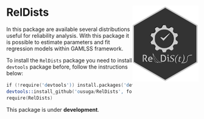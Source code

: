  RelDists <img src="man/figures/RelDists4.3_gris.png" align="right" height="200" align="right"/>
======================

In this package are available several distributions useful for reliability analysis. With this package it is possible to estimate parameters and fit regression models within GAMLSS framework.

To install the `RelDists` package you need to install `devtools` package before, follow the instructions below:

```s
if (!require('devtools')) install.packages('devtools')
devtools::install_github('ousuga/RelDists', force=TRUE)
require(RelDists)
```
This package is under **development**.
